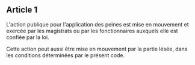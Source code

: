 Article 1
----
L'action publique pour l'application des peines est mise en mouvement et exercée
par les magistrats ou par les fonctionnaires auxquels elle est confiée par la
loi.

Cette action peut aussi être mise en mouvement par la partie lésée, dans les
conditions déterminées par le présent code.

